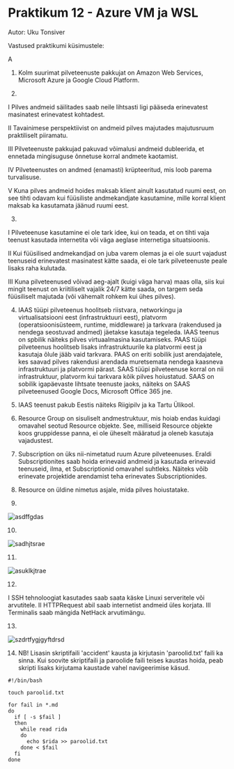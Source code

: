 # Praktikum 12 - Azure VM ja WSL
Autor: Uku Tonsiver

Vastused praktikumi küsimustele:

A

1. Kolm suurimat pilveteenuste pakkujat on Amazon Web Services, Microsoft Azure ja Google Cloud Platform.

2. 
I Pilves andmeid säilitades saab neile lihtsasti ligi pääseda erinevatest masinatest erinevatest kohtadest.

II Tavainimese perspektiivist on andmeid pilves majutades majutusruum praktiliselt piiramatu.

III Pilveteenuste pakkujad pakuvad võimalusi andmeid dubleerida, et ennetada mingisuguse õnnetuse korral andmete kaotamist.

IV Pilveteenustes on andmed (enamasti) krüpteeritud, mis loob parema turvalisuse.

V Kuna pilves andmeid hoides maksab klient ainult kasutatud ruumi eest, on see tihti odavam kui füüsiliste andmekandjate kasutamine, mille korral klient maksab ka kasutamata jäänud ruumi eest.

3. 
I Pilveteenuse kasutamine ei ole tark idee, kui on teada, et on tihti vaja teenust kasutada internetita või väga aeglase internetiga situatsioonis.

II Kui füüsilised andmekandjad on juba varem olemas ja ei ole suurt vajadust teenuseid erinevatest masinatest kätte saada, ei ole tark pilveteenuste peale lisaks raha kulutada.

III Kuna pilveteenused võivad aeg-ajalt (kuigi väga harva) maas olla, siis kui mingit teenust on kriitiliselt vajalik 24/7 kätte saada, on targem seda füüsiliselt majutada (või vähemalt rohkem kui ühes pilves).

4. IAAS tüüpi pilveteenus hoolitseb riistvara, networkingu ja virtualisatsiooni eest (infrastruktuuri eest), platvorm (operatsioonisüsteem, runtime, middleware) ja tarkvara (rakendused ja nendega seostuvad andmed) jäetakse kasutaja tegeleda. IAAS teenus on spbilik näiteks pilves virtuaalmasina kasutamiseks. PAAS tüüpi pilveteenus hoolitseb lisaks infrastruktuurile ka platvormi eest ja kasutaja õlule jääb vaid tarkvara. PAAS on eriti sobilik just arendajatele, kes saavad pilves rakendusi arendada muretsemata nendega kaasneva infrastruktuuri ja platvormi pärast. SAAS tüüpi pilveteenuse korral on nii infrastruktuur, platvorm kui tarkvara kõik pilves hoiustatud. SAAS on sobilik igapäevaste lihtsate teenuste jaoks, näiteks on SAAS pilveteenused Google Docs, Microsoft Office 365 jne.

5. IAAS teenust pakub Eestis näiteks Riigipilv ja ka Tartu Ülikool.

6. Resource Group on sisuliselt andmestruktuur, mis hoiab endas kuidagi omavahel seotud Resource objekte. See, milliseid Resource objekte koos gruppidesse panna, ei ole üheselt määratud ja oleneb kasutaja vajadustest.

7. Subscription on üks nii-nimetatud ruum Azure pilveteenuses. Eraldi Subscriptionites saab hoida erinevaid andmeid ja kasutada erinevaid teenuseid, ilma, et Subscriptionid omavahel suhtleks. Näiteks võib erinevate projektide arendamist teha erinevates Subscriptionides.

8. Resource on üldine nimetus asjale, mida pilves hoiustatake.

9. 
![asdffgdas](https://user-images.githubusercontent.com/92918498/205139430-dfd29b3d-08d3-4be4-9117-bad68ca2d3aa.jpg)

10.
![sadhjtsrae](https://user-images.githubusercontent.com/92918498/205139455-15d69a98-0f54-406d-b33f-038038e4516a.jpg)

11.
![asuklkjtrae](https://user-images.githubusercontent.com/92918498/205141634-1bc36515-cd95-429c-98e5-c059418ff24f.jpg)

12. 
I SSH tehnoloogiat kasutades saab saata käske Linuxi serveritele või arvutitele.
II HTTPRequest abil saab internetist andmeid üles korjata.
III Terminalis saab mängida NetHack arvutimängu.

13.
![szdrtfygjgyftdrsd](https://user-images.githubusercontent.com/92918498/205146714-3e5761e0-d60e-4367-b153-1a79d4509e7b.jpg)

14. NB! Lisasin skriptifaili 'accident' kausta ja kirjutasin 'paroolid.txt' faili ka sinna. Kui soovite skriptifaili ja paroolide faili teises kaustas hoida, peab skripti lisaks kirjutama kaustade vahel navigeerimise käsud.
```
#!/bin/bash

touch paroolid.txt

for fail in *.md
do
  if [ -s $fail ]
  then
    while read rida
    do
      echo $rida >> paroolid.txt
    done < $fail
  fi
done
```
